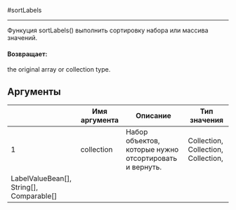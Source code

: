 #sortLabels

---

Функуция sortLabels() выполнить сортировку набора или массива значений.

#### Возвращает:

the original array or collection type.

## Аргументы

|  | Имя аргумента | Описание | Тип значения |
| --- | --- | --- | --- |
| 1 | collection | Набор объектов, которые нужно отсортировать и вернуть. | Collection, Collection, Collection,
LabelValueBean[], String[], Comparable[] |

